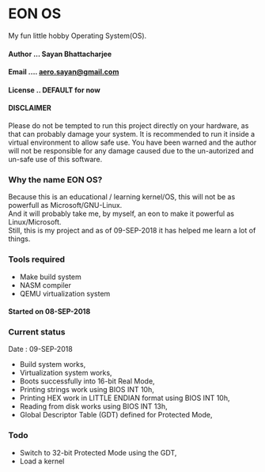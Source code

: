 # EON OS

My fun little hobby Operating System(OS).</br>

#### Author ... Sayan Bhattacharjee
#### Email .... aero.sayan@gmail.com
#### License .. DEFAULT for now

#### DISCLAIMER
Please do not be tempted to run this project directly on your hardware, as that can probably damage your system.
It is recommended to run it inside a virtual environment to allow safe use. You have been warned and the author
will not be responsible for any damage caused due to the un-autorized and un-safe use of this software.

### Why the name EON OS?
Because this is an educational / learning kernel/OS, this will not be as powerfull as Microsoft/GNU-Linux.</br>
And it will probably take me, by myself, an eon to make it powerful as Linux/Microsoft.</br>
Still, this is my project and as of 09-SEP-2018 it has helped me learn a lot of things.</br>

### Tools required
+ Make build system
+ NASM compiler
+ QEMU virtualization system

#### Started on  08-SEP-2018
### Current status
Date : 09-SEP-2018 </br>
+ Build system works,
+ Virtualization system works,
+ Boots successfully into 16-bit Real Mode,
+ Printing strings work using BIOS INT 10h,
+ Printing HEX work in LITTLE ENDIAN format using BIOS INT 10h,
+ Reading from disk works using BIOS INT 13h,
+ Global Descriptor Table (GDT) defined for Protected Mode,

### Todo
+ Switch to 32-bit Protected Mode using the GDT,
+ Load a kernel 

